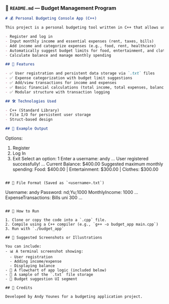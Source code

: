 ### 📘 `README.md` — Budget Management Program

```markdown
# 💰 Personal Budgeting Console App (C++)

This project is a personal budgeting tool written in C++ that allows users to:

- Register and log in
- Input monthly income and essential expenses (rent, taxes, bills)
- Add income and categorize expenses (e.g., food, rent, healthcare)
- Automatically suggest budget limits for food, entertainment, and clothes
- Calculate balance and manage monthly spending

## 📂 Features

- ✅ User registration and persistent data storage via `.txt` files
- ✅ Expense categorization with budget limit suggestions
- ✅ Add/view transactions for income and expenses
- ✅ Basic financial calculations (total income, total expenses, balance)
- ✅ Modular structure with transaction logging

## 🛠️ Technologies Used

- C++ (Standard Library)
- File I/O for persistent user storage
- Struct-based design

## 🧾 Example Output

```

Options:

1. Register
2. Log In
3. Exit
   Select an option: 1
   Enter a username: andy
   ...
   User registered successfully!
   ...
   Current Balance: \$400.00
   Suggested maximum monthly spending:
   Food: \$400.00 | Entertainment: \$300.00 | Clothes: \$300.00

```

## 💾 File Format (Saved as `<username>.txt`)
```

Username: andy
Password: nd;Yu;1000
MonthlyIncome: 1000
...
ExpenseTransactions:
Bills
uni
300
...

```

## 🚀 How to Run

1. Clone or copy the code into a `.cpp` file.
2. Compile using a C++ compiler (e.g., `g++ -o budget_app main.cpp`)
3. Run with `./budget_app`

## 📸 Suggested Screenshots or Illustrations

You can include:
- 📊 A terminal screenshot showing:
  - User registration
  - Adding income/expense
  - Displaying balance
- 🧩 A flowchart of app logic (included below)
- 💾 A sample of the `.txt` file storage
- 🧮 Budget suggestion UI segment

## 🧠 Credits

Developed by Andy Younes for a budgeting application project.
```



